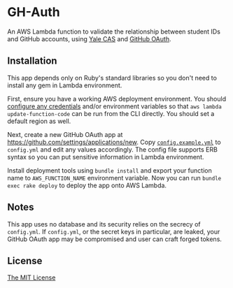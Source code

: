 # GH-Auth

An AWS Lambda function to validate the relationship between student IDs and GitHub accounts, using [Yale CAS](https://developers.yale.edu/cas-central-authentication-service) and [GitHub OAuth](https://docs.github.com/en/developers/apps/building-oauth-apps/authorizing-oauth-apps).

## Installation

This app depends only on Ruby's standard libraries so you don't need to install any gem in Lambda environment.

First, ensure you have a working AWS deployment environment. You should [configure any credentials](https://docs.aws.amazon.com/cli/latest/userguide/cli-configure-files.html) and/or environment variables so that `aws lambda update-function-code` can be run from the CLI directly. You should set a default region as well.

Next, create a new GitHub OAuth app at <https://github.com/settings/applications/new>. Copy [`config.example.yml`](config.example.yml) to `config.yml` and edit any values accordingly. The config file supports ERB syntax so you can put sensitive information in Lambda environment.

Install deployment tools using `bundle install` and export your function name to `AWS_FUNCTION_NAME` environment variable. Now you can run `bundle exec rake deploy` to deploy the app onto AWS Lambda.

## Notes

This app uses no database and its security relies on the secrecy of `config.yml`. If `config.yml`, or the secret keys in particular, are leaked, your GitHub OAuth app may be compromised and user can craft forged tokens.

## License

[The MIT License](LICENSE)
